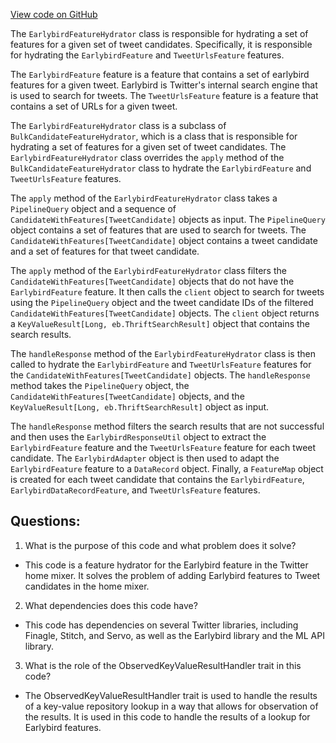 [View code on GitHub](https://github.com/misbahsy/the-algorithm/home-mixer/server/src/main/scala/com/twitter/home_mixer/functional_component/feature_hydrator/EarlybirdFeatureHydrator.scala)

The `EarlybirdFeatureHydrator` class is responsible for hydrating a set of features for a given set of tweet candidates. Specifically, it is responsible for hydrating the `EarlybirdFeature` and `TweetUrlsFeature` features. 

The `EarlybirdFeature` feature is a feature that contains a set of earlybird features for a given tweet. Earlybird is Twitter's internal search engine that is used to search for tweets. The `TweetUrlsFeature` feature is a feature that contains a set of URLs for a given tweet. 

The `EarlybirdFeatureHydrator` class is a subclass of `BulkCandidateFeatureHydrator`, which is a class that is responsible for hydrating a set of features for a given set of tweet candidates. The `EarlybirdFeatureHydrator` class overrides the `apply` method of the `BulkCandidateFeatureHydrator` class to hydrate the `EarlybirdFeature` and `TweetUrlsFeature` features. 

The `apply` method of the `EarlybirdFeatureHydrator` class takes a `PipelineQuery` object and a sequence of `CandidateWithFeatures[TweetCandidate]` objects as input. The `PipelineQuery` object contains a set of features that are used to search for tweets. The `CandidateWithFeatures[TweetCandidate]` object contains a tweet candidate and a set of features for that tweet candidate. 

The `apply` method of the `EarlybirdFeatureHydrator` class filters the `CandidateWithFeatures[TweetCandidate]` objects that do not have the `EarlybirdFeature` feature. It then calls the `client` object to search for tweets using the `PipelineQuery` object and the tweet candidate IDs of the filtered `CandidateWithFeatures[TweetCandidate]` objects. The `client` object returns a `KeyValueResult[Long, eb.ThriftSearchResult]` object that contains the search results. 

The `handleResponse` method of the `EarlybirdFeatureHydrator` class is then called to hydrate the `EarlybirdFeature` and `TweetUrlsFeature` features for the `CandidateWithFeatures[TweetCandidate]` objects. The `handleResponse` method takes the `PipelineQuery` object, the `CandidateWithFeatures[TweetCandidate]` objects, and the `KeyValueResult[Long, eb.ThriftSearchResult]` object as input. 

The `handleResponse` method filters the search results that are not successful and then uses the `EarlybirdResponseUtil` object to extract the `EarlybirdFeature` feature and the `TweetUrlsFeature` feature for each tweet candidate. The `EarlybirdAdapter` object is then used to adapt the `EarlybirdFeature` feature to a `DataRecord` object. Finally, a `FeatureMap` object is created for each tweet candidate that contains the `EarlybirdFeature`, `EarlybirdDataRecordFeature`, and `TweetUrlsFeature` features.
## Questions: 
 1. What is the purpose of this code and what problem does it solve?
- This code is a feature hydrator for the Earlybird feature in the Twitter home mixer. It solves the problem of adding Earlybird features to Tweet candidates in the home mixer.

2. What dependencies does this code have?
- This code has dependencies on several Twitter libraries, including Finagle, Stitch, and Servo, as well as the Earlybird library and the ML API library.

3. What is the role of the ObservedKeyValueResultHandler trait in this code?
- The ObservedKeyValueResultHandler trait is used to handle the results of a key-value repository lookup in a way that allows for observation of the results. It is used in this code to handle the results of a lookup for Earlybird features.